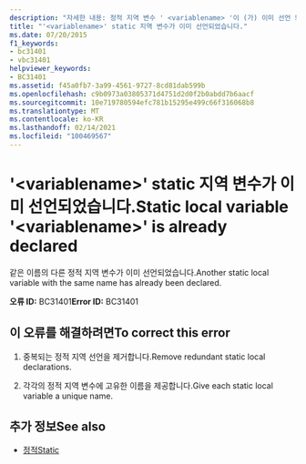 ```yaml
---
description: "자세한 내용: 정적 지역 변수 ' <variablename> '이 (가) 이미 선언 되었습니다."
title: "'<variablename>' static 지역 변수가 이미 선언되었습니다."
ms.date: 07/20/2015
f1_keywords:
- bc31401
- vbc31401
helpviewer_keywords:
- BC31401
ms.assetid: f45a0fb7-3a99-4561-9727-8cd81dab599b
ms.openlocfilehash: c9b0973a03805371d4751d2d0f2b0abdd7b6aacf
ms.sourcegitcommit: 10e719780594efc781b15295e499c66f316068b8
ms.translationtype: MT
ms.contentlocale: ko-KR
ms.lasthandoff: 02/14/2021
ms.locfileid: "100469567"
---
```

# <a name="static-local-variable-variablename-is-already-declared"></a><span data-ttu-id="d49b1-103">'\<variablename>' static 지역 변수가 이미 선언되었습니다.</span><span class="sxs-lookup"><span data-stu-id="d49b1-103">Static local variable '\<variablename>' is already declared</span></span>

<span data-ttu-id="d49b1-104">같은 이름의 다른 정적 지역 변수가 이미 선언되었습니다.</span><span class="sxs-lookup"><span data-stu-id="d49b1-104">Another static local variable with the same name has already been declared.</span></span>  
  
 <span data-ttu-id="d49b1-105">**오류 ID:** BC31401</span><span class="sxs-lookup"><span data-stu-id="d49b1-105">**Error ID:** BC31401</span></span>  
  
## <a name="to-correct-this-error"></a><span data-ttu-id="d49b1-106">이 오류를 해결하려면</span><span class="sxs-lookup"><span data-stu-id="d49b1-106">To correct this error</span></span>  
  
1. <span data-ttu-id="d49b1-107">중복되는 정적 지역 선언을 제거합니다.</span><span class="sxs-lookup"><span data-stu-id="d49b1-107">Remove redundant static local declarations.</span></span>  
  
2. <span data-ttu-id="d49b1-108">각각의 정적 지역 변수에 고유한 이름을 제공합니다.</span><span class="sxs-lookup"><span data-stu-id="d49b1-108">Give each static local variable a unique name.</span></span>  
  
## <a name="see-also"></a><span data-ttu-id="d49b1-109">추가 정보</span><span class="sxs-lookup"><span data-stu-id="d49b1-109">See also</span></span>

- [<span data-ttu-id="d49b1-110">정적</span><span class="sxs-lookup"><span data-stu-id="d49b1-110">Static</span></span>](../language-reference/modifiers/static.md)
